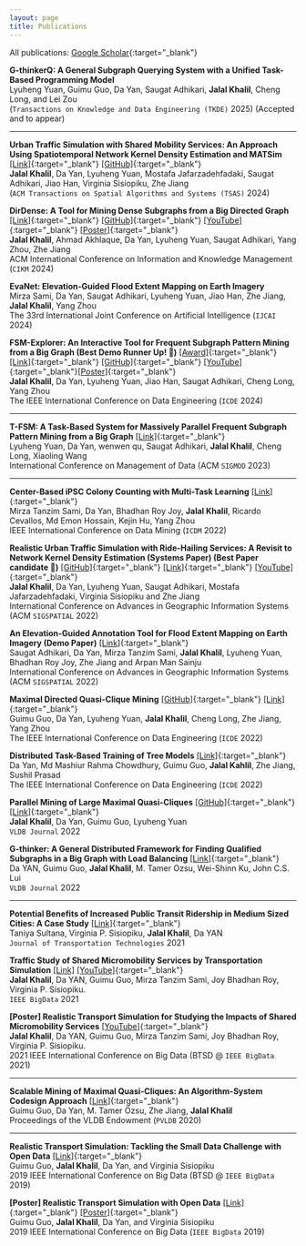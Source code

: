 ```yaml
---
layout: page
title: Publications
---
```


All publications: [Google Scholar](https://scholar.google.com/citations?user=mH6ot6kAAAAJ&hl=en){:target="_blank"}

**G-thinkerQ: A General Subgraph Querying System with a Unified Task-Based Programming Model**\
Lyuheng Yuan, Guimu Guo, Da Yan, Saugat Adhikari, **Jalal Khalil**, Cheng Long, and Lei Zou\
(`Transactions on Knowledge and Data Engineering (TKDE)` 2025) (Accepted and to appear)

-----------

**Urban Traffic Simulation with Shared Mobility Services: An Approach Using Spatiotemporal Network Kernel Density Estimation and MATSim** [[Link]](https://dl.acm.org/doi/pdf/10.1145/3704918){:target="_blank"} [[GitHub]](https://github.com/jalal1/VeoSim){:target="_blank"}\
**Jalal Khalil**, Da Yan, Lyuheng Yuan, Mostafa Jafarzadehfadaki, Saugat Adhikari, Jiao Han, Virginia Sisiopiku, Zhe Jiang\
(`ACM Transactions on Spatial Algorithms and Systems (TSAS)` 2024)

**DirDense: A Tool for Mining Dense Subgraphs from a Big  Directed Graph** [[Link]](https://dl.acm.org/doi/10.1145/3627673.3679207){:target="_blank"} [[GitHub]](https://github.com/jalal1/diqcq_demo){:target="_blank"} [[YouTube]](https://www.youtube.com/watch?v=5r8yS7noeNc){:target="_blank"} [[Poster]](https://github.com/jalal1/jalal1.github.io/blob/7dd71e15373b06aad616ad23f37bfecbff26fb9c/_data/cikm2024_dirdense_poster.pdf){:target="_blank"}\
**Jalal Khalil**, Ahmad Akhlaque, Da Yan, Lyuheng Yuan, Saugat Adhikari, Yang Zhou, Zhe Jiang \
ACM International Conference on Information and Knowledge Management (`CIKM` 2024)

**EvaNet: Elevation-Guided Flood Extent Mapping on Earth Imagery** \
Mirza Sami, Da Yan, Saugat Adhikari, Lyuheng Yuan, Jiao Han, Zhe Jiang, **Jalal Khalil**, Yang Zhou \
The 33rd International Joint Conference on Artificial Intelligence (`IJCAI` 2024)

**FSM-Explorer: An Interactive Tool for Frequent Subgraph Pattern Mining from a Big Graph (Best Demo Runner Up! 🌟)** [[Award]](img/icde_runner_up_demo_award.jpeg){:target="_blank"} [[Link]](https://doi.org/10.1109/ICDE60146.2024.00414){:target="_blank"} [[GitHub]](https://github.com/jalal1/tfsm_demo){:target="_blank"} [[YouTube]](https://www.youtube.com/watch?v=KL80bnqSb_s){:target="_blank"}[[Poster]](https://github.com/jalal1/jalal1.github.io/blob/37e18f0936035a2ad3a456f5571d2d18c29c51b8/_data/icde2024_tfsm_poster_portrait.pdf){:target="_blank"} \
**Jalal Khalil**, Da Yan, Lyuheng Yuan, Jiao Han, Saugat Adhikari, Cheng Long, Yang Zhou \
The IEEE International Conference on Data Engineering (`ICDE` 2024)

-----------

**T-FSM: A Task-Based System for Massively Parallel Frequent Subgraph Pattern Mining from a Big Graph** [[Link]](https://doi.org/10.1145/3588928){:target="_blank"} \
Lyuheng Yuan, Da Yan, wenwen qu, Saugat Adhikari, **Jalal Khalil**, Cheng Long, Xiaoling Wang \
International Conference on Management of Data (ACM `SIGMOD` 2023)

-----------

**Center-Based iPSC Colony Counting with Multi-Task Learning** [[Link]](https://doi.org/10.1109/ICDM54844.2022.00150){:target="_blank"} \
Mirza Tanzim Sami, Da Yan, Bhadhan Roy Joy, **Jalal Khalil**, Ricardo Cevallos, Md Emon Hossain, Kejin Hu, Yang Zhou \
IEEE International Conference on Data Mining (`ICDM` 2022)

**Realistic Urban Traffic Simulation with Ride-Hailing Services: A Revisit to Network Kernel Density Estimation (Systems Paper) (Best Paper candidate :raised_hands:)** [[GitHub]](https://github.com/jalal1/UberSim){:target="_blank"} [[Link]](https://doi.org/10.1145/3557915.3560963){:target="_blank"} [[YouTube]](https://youtu.be/cvTtre3mnHE){:target="_blank"} \
**Jalal Khalil**, Da Yan, Lyuheng Yuan, Saugat Adhikari, Mostafa Jafarzadehfadaki, Virginia Sisiopiku and Zhe Jiang \
International Conference on Advances in Geographic Information Systems (ACM `SIGSPATIAL` 2022)

**An Elevation-Guided Annotation Tool for Flood Extent Mapping on Earth Imagery (Demo Paper)** [[Link]](https://doi.org/10.1145/3557915.3560962){:target="_blank"} \
Saugat Adhikari, Da Yan, Mirza Tanzim Sami, **Jalal Khalil**, Lyuheng Yuan, Bhadhan Roy Joy, Zhe Jiang and Arpan Man Sainju \
International Conference on Advances in Geographic Information Systems (ACM `SIGSPATIAL` 2022)

**Maximal Directed Quasi-Clique Mining** [[GitHub]](https://github.com/guimuguo/Tthinker_DQC){:target="_blank"} [[Link]](https://doi.org/10.1109/ICDE53745.2022.00188){:target="_blank"} \
Guimu Guo, Da Yan, Lyuheng Yuan, **Jalal Khalil**, Cheng Long, Zhe Jiang, Yang Zhou \
The IEEE International Conference on Data Engineering (`ICDE` 2022)

**Distributed Task-Based Training of Tree Models** [[Link]](https://doi.org/10.1109/ICDE53745.2022.00213){:target="_blank"} \
Da Yan, Md Mashiur Rahma Chowdhury, Guimu Guo, **Jalal Kahlil**, Zhe Jiang, Sushil Prasad \
The IEEE International Conference on Data Engineering (`ICDE` 2022)

**Parallel Mining of Large Maximal Quasi-Cliques** [[GitHub]](https://github.com/yanlab19870714/Tthinker){:target="_blank"} [[Link]](https://doi.org/10.1007/s00778-021-00712-2){:target="_blank"} \
**Jalal Khalil**, Da Yan, Guimu Guo, Lyuheng Yuan \
`VLDB Journal` 2022

**G-thinker: A General Distributed Framework for Finding Qualified Subgraphs in a Big Graph with Load Balancing** [[Link]](https://doi.org/10.1007/s00778-021-00688-z){:target="_blank"} \
Da YAN, Guimu Guo, **Jalal Khalil**, M. Tamer Ozsu, Wei-Shinn Ku, John C.S. Lui \
`VLDB Journal` 2022

-----------

**Potential Benefits of Increased Public Transit Ridership in Medium Sized Cities: A Case Study** [[Link]](https://doi.org/10.4236/jtts.2022.121004){:target="_blank"} \
Taniya Sultana, Virginia P. Sisiopiku, **Jalal Khalil**, Da YAN \
`Journal of Transportation Technologies` 2021

**Traffic Study of Shared Micromobility Services by Transportation Simulation** [[Link]](https://doi.org/10.1109/BigData52589.2021.9671455) [[YouTube]](https://www.youtube.com/watch?v=irPD1wUYiOA){:target="_blank"} \
**Jalal Khalil**, Da YAN, Guimu Guo, Mirza Tanzim Sami, Joy Bhadhan Roy, Virginia P. Sisiopiku. \
`IEEE BigData` 2021

**[Poster] Realistic Transport Simulation for Studying the Impacts of Shared Micromobility Services** [[YouTube]](https://youtu.be/SyR0mosJbDg){:target="_blank"} \
**Jalal Khalil**, Da YAN, Guimu Guo, Mirza Tanzim Sami, Joy Bhadhan Roy, Virginia P. Sisiopiku. \
2021 IEEE International Conference on Big Data (BTSD @ `IEEE BigData` 2021)

-----------

**Scalable Mining of Maximal Quasi-Cliques: An Algorithm-System Codesign Approach** [[Link]](https://dl.acm.org/doi/10.14778/3436905.3436916){:target="_blank"} \
Guimu Guo, Da Yan, M. Tamer Özsu, Zhe Jiang, **Jalal Khalil** \
 Proceedings of the VLDB Endowment (`PVLDB` 2020)

-----------

**Realistic Transport Simulation: Tackling the Small Data Challenge with Open Data** [[Link]](https://doi.org/10.1109/BigData47090.2019.9006457){:target="_blank"} \
Guimu Guo, **Jalal Khalil**, Da Yan, and Virginia Sisiopiku \
2019 IEEE International Conference on Big Data (BTSD @ `IEEE BigData` 2019)

**[Poster] Realistic Transport Simulation with Open Data** [[Link]](https://doi.org/10.1109/BigData47090.2019.9006291){:target="_blank"} [[Poster]](https://github.com/jalal1/jalal1.github.io/blob/9c60ee94aefe57198fb7905b198f99c5a7f38e64/_data/bigdata19sim_poster.pdf){:target="_blank"} \
Guimu Guo, **Jalal Khalil**, Da Yan, and Virginia Sisiopiku \
2019 IEEE International Conference on Big Data (`IEEE BigData` 2019)
